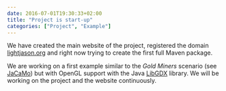 ```yaml
---
date: 2016-07-01T19:30:33+02:00
title: "Project is start-up"
categories: ["Project", "Example"]
---
```

We have created the main website of the project, registered the domain [lightjason.org](http://lightjason.org) and right now trying to create the first full Maven package. <!--more--> 

We are working on a first example similar to the _Gold Miners_ scenario (see [JaCaMo](http://jacamo.sourceforge.net/tutorial/gold-miners/)) but with OpenGL support with the Java [LibGDX](https://libgdx.badlogicgames.com/) library. We will be working on the project and the website continuously.

